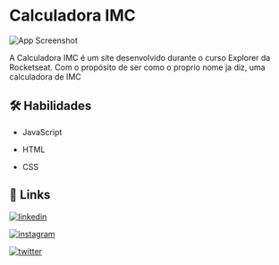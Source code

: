 # Calculadora IMC

![App Screenshot](https://i.imgur.com/JaHrCCG.png)

A Calculadora IMC é um site desenvolvido durante o curso Explorer da Rocketseat. Com o propósito de ser como o proprio nome ja diz, uma calculadora de IMC 


## 🛠 Habilidades

- JavaScript

- HTML

- CSS

## 🔗 Links
[![linkedin](https://img.shields.io/badge/linkedin-0A66C2?style=for-the-badge&logo=linkedin&logoColor=white)](https://www.linkedin.com/in/dyonathas-matos-teles-b75b4324a/)

[![instagram](https://img.shields.io/badge/-Instagram-%23E4405F?style=for-the-badge&logo=instagram&logoColor=white)](https://www.instagram.com/dyoninhas_77/)

[![twitter](https://img.shields.io/badge/twitter-1DA1F2?style=for-the-badge&logo=twitter&logoColor=white)](https://twitter.com/Dyonathas_Teles)

